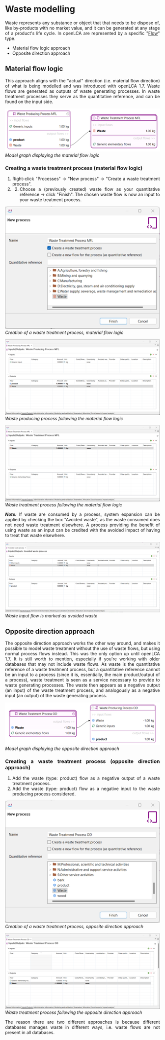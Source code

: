 # Waste modelling

<div style='text-align: justify;'>

Waste represents any substance or object that that needs to be dispose of, like by-products with no market value, and it can be generated at any stage of a product's life cycle. In openLCA are represented by a specific "[Flow](../flows/README.md)" type.

- Material flow logic approach
- Opposite direction approach

## Material flow logic

This approach aligns with the "actual" direction (i.e. material flow direction) of what is being modelled and was introduced with openLCA 1.7. Waste flows are generated as outputs of waste generating processes. In waste treatment processes they serve as the quantitative reference, and can be found on the input side.

![](media/mfl.png)  
_Model graph displaying the material flow logic_

### Creating a waste treatment process (material flow logic)

1. Right-click "Processes" &#8594; "New process"  &#8594; "Create a waste treatment process".
2. 2.	Choose a (previously created) waste flow as your quantitative reference &#8594; click "Finish". The chosen waste flow is now an input to your waste treatment process.

![](media/mfl_creating_wtp.png)  
_Creation of a waste treatment process, material flow logic_

![](media/mfl_i_o_waste_producing_process.png)  
_Waste producing process following the material flow logic_

![](media/mfl_i_o_waste_treatment_process.png)  
_Waste treatment process following the material flow logic_

_**Note:**_ If waste are consumed by a process, system expansion can be applied by checking the box "Avoided waste", as the waste consumed does not need waste treatment elsewhere. A process providing the benefit of using waste as an input can be credited with the avoided impact of having to treat that waste elsewhere. 

![](media/avoided_waste.png)  
_Waste input flow is marked as avoided waste_

## Opposite direction approach

The opposite direction approach works the other way around, and makes it possible to model waste treatment without the use of waste flows, but using normal process flows instead. This was the only option up until openLCA 1.7. It is still worth to mention, especially if you're working with older databases that may not include waste flows. As waste is the quantitative reference of a waste treatment process, but a quantitative reference cannot be an input to a process (since it is, essentially, the main product/output of a process), waste treatment is seen as a service necessary to provide to waste generating processes. The waste then appears as a negative output (an input) of the waste treatment process, and analogously as a negative input (an output) of the waste generating process.

![](media/od.png)  
_Model graph displaying the opposite direction approach_

### Creating a waste treatment process (opposite direction approach)

1. Add the waste (type: product) flow as a negative output of a waste treatment process.
2. Add the waste (type: product) flow as a negative input to the waste producing process considered.

![](media/od_creating_wtp.png)  
_Creation of a waste treatment process, opposite direction approach_

![](media/od_i_o_waste_treatment_process.png)  
_Waste treatment process following the opposite direction approach_

The reason there are two different approaches is because different databases manages waste in different ways, i.e. waste flows are not present in all databases.  

</div> 

